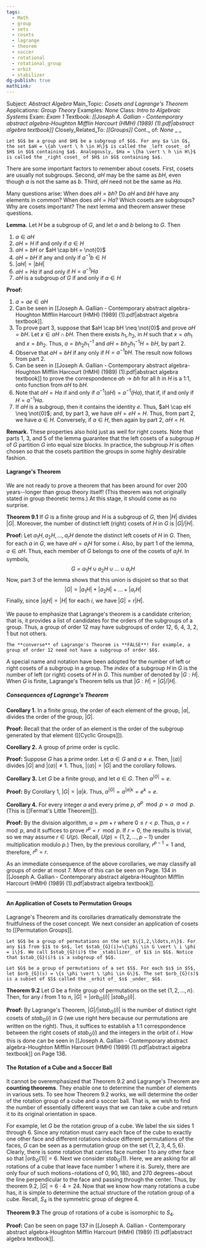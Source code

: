 ```yaml
---
tags:
  - Math
  - group
  - sets
  - cosets
  - lagrange
  - theorem
  - soccer
  - rotational
  - rotational_group
  - orbit
  - stabilizer
dg-publish: true
mathLink:
---
```

Subject: _Abstract Algebra_
Main\_Topic: _Cosets and Lagrange's Theorem_
Applications: _Group Theory_
Examples: _None_
Class: _Intro to Algebraic Systems_
Exam: _Exam 1_
Textbook: _[[Joseph A. Gallian - Contemporary abstract algebra-Houghton Mifflin Harcourt (HMH) (1989) (1).pdf|abstract algebra textbook]]_
Closely\_Related\_To: _[[Groups]]_
Cont.\_ of: _None_ 
_
_

```ad-Definition
Let $G$ be a group and $H$ be a subgroup of $G$. For any $a \in G$, the set $aH = \{ah \vert \ h \in H\}$ is called the _left coset_ of $H$ in $G$ containing $a$. Analogously, $Ha = \{ha \vert \ h \in H\}$ is called the _right coset_ of $H$ in $G$ containing $a$. 
```

There are some important factors to remember about cosets. First, cosets are usually not subgroups. Second, $aH$ may be the same as $bH$, even though $a$ is not the same as $b$. Third, $aH$ need not be the same as $Ha$. 

Many questions arise: When does $aH=bh$? Do $aH$ and $bH$ have any elements in common? When does $aH=Ha$? Which cosets are subgroups? Why are cosets important? The next lemma and theorem answer these questions.

**Lemma.**  Let $H$ be a subgroup of $G$, and let $a$ and $b$ belong to $G$. Then 
1. $a \in aH$
2. $aH = H$ if and only if $a \in H$
3. $aH = bH$ or $aH \cap bH = \not{0}$
4. $aH = bH$ if any and only if $a^{-1}b \in H$
5. $|aH| = |bH|$
6. $aH = Ha$ if and only if $H=a^{-1}Ha$
7. $aH$ is a subgroup of $G$ if and only if $a \in H$

**Proof:**  
1. $a=ae \in aH$
2. Can be seen in [[Joseph A. Gallian - Contemporary abstract algebra-Houghton Mifflin Harcourt (HMH) (1989) (1).pdf|abstract algebra textbook]]. 
3. To prove part 3, suppose that $aH \cap bH \neq \not{0}$ and prove $aH=bH$. Let $x \in aH \cap bH$. Then there exists $h_{1},h_{2}$, in $H$ such that $x=ah_{1}$ and $x=bh_{2}$. Thus, $a=bh_{2}h_{1}^{-1}$ and $aH=bh_{2}h_{1}^{-1}H = bH$, by part 2. 
4. Observe that $aH=bH$ if any only if $H=a^{-1}bH$. The result now follows from part 2. 
5. Can be seen in [[Joseph A. Gallian - Contemporary abstract algebra-Houghton Mifflin Harcourt (HMH) (1989) (1).pdf|abstract algebra textbook]] to prove the correspondence $ah \rightarrow bh$ for all $h$ in $H$ is a 1:1, onto function from $aH$ to $bH$. 
6. Note that $aH=Ha$ if and only if $a^{-1}(aH)=a^{-1}(Ha)$, that if, if and only if $H=a^{-1}Ha$.
7. If $aH$ is a subgroup, then it contains the identity $e$. Thus, $aH \cap eH \neq \not{0}$; and, by part 3, we have $aH=eH=H$. Thus, from part 2, we have $a \in H$. Conversely, if $a \in H$, then again by part 2, $aH=H$. 

**Remark.**  These properties also hold just as well for right cosets. Note that parts 1, 3, and 5 of the lemma guarantee that the left cosets of a subgroup $H$ of $G$ partition $G$ into equal size blocks. In practice, the subgroup $H$ is often chosen so that the cosets partition the groups in some highly desirable fashion. 

#### Lagrange's Theorem
We are not ready to prove a theorem that has been around for over 200 years--longer than group theory itself! (This theorem was not originally stated in group theoretic terms.) At this stage, it should come as no surprise.

**Theorem 9.1**  If $G$ is a finite group and $H$ is a subgroup of $G$, then $|H|$ divides $|G|$. Moreover, the number of distinct left (right) cosets of $H$ in $G$ is $|G|/|H|$. 

**Proof:**  Let $a_{1}H,a_{2}H,\ldots,a_{r}H$ denote the distinct left cosets of $H$ in $G$. Then, for each $a$ in $G$, we have $aH=a_{i}H$ for some $i$. Also, by part 1 of the lemma, $a \in aH$. Thus, each member of $G$ belongs to one of the cosets of $a_{i}H$. In symbols,
$$
G = a_{1}H \cup a_{2}H \cup \dots \cup a_{r}H
$$
Now, part 3 of the lemma shows that this union is disjoint so that so that 
$$
|G| = |a_{1}H|+|a_{2}H|+\ldots+|a_{r}H|
$$
Finally, since $|a_{i}H| = |H|$ for each $i$, we have $|G|=r|H|$.

We pause to emphasize that Lagrange's theorem is a candidate criterion; that is, it provides a list of candidates for the orders of the subgroups of a group. Thus, a group of order 12 may have subgroups of order 12, 6, 4, 3, 2, 1 but not others. 

```ad-warning
The **converse** of Lagrange's Theorem is **FALSE**! For example, a group of order 12 need not have a subgroup of order $6$.
```

A special name and notation have been adopted for the number of left or right cosets of a subgroup in a group. The _index_ of a subgroup $H$ in $G$ is the number of left (or right) cosets of $H$ in $G$. This number of denoted by $|G:H|$. When $G$ is finite, Lagrange's Theorem tells us that $|G:H|=|G|/|H|$. 

##### Consequences of Lagrange's Theorem

**Corollary 1.**  In a finite group, the order of each element of the group, $|a|$, divides the order of the group, $|G|$. 

**Proof:**  Recall that the order of an element is the order of the subgroup generated by that element ([[Cyclic Groups]]). 

**Corollary 2.**  A group of prime order is cyclic.

**Proof:**  Suppose $G$ has a prime order. Let $a \in G$ and $a \neq e$. Then, $|\left<a \right>|$ divides $|G|$ and $|\left<a \right>| \neq 1$. Thus, $|\left<a \right>|=|G|$ and the corollary follows. 

**Corollary 3.**  Let $G$ be a finite group, and let $a \in G$. Then $a^{|G|}=e$. 

**Proof:**  By Corollary 1, $|G|=|a|k$. Thus, $a^{|G|}=a^{|a|k}=e^{k}=e$.

**Corollary 4.**  For every integer $a$ and every prime $p$, $a^{p} \mod p = a \mod p$. (This is [[Fermat's Little Theorem]]). 

**Proof:**  By the division algorithm, $a=pm+r$ where $0 \leq r < p$. Thus, $a=r \mod p$, and it suffices to prove $r^{p} = r \mod p$. If $r=0$, the results is trivial, so we may assume $r \in U(p)$. (Recall, $U(p)=\{1,2,\ldots,p-1\}$ under multiplication modulo $p$.) Then, by the previous corollary, $r^{p-1}=1$ and, therefore, $r^{p}=r$. 

As an immediate consequence of the above corollaries, we may classify all groups of order at most $7$. More of this can be seen on Page. 134 in [[Joseph A. Gallian - Contemporary abstract algebra-Houghton Mifflin Harcourt (HMH) (1989) (1).pdf|abstract algebra textbook]].

---

#### An Application of Cosets to Permutation Groups

Lagrange's Theorem and its corollaries dramatically demonstrate the fruitfulness of the coset concept. We next consider an application of cosets to [[Permutation Groups]].

```ad-Definition
Let $G$ be a group of permutations on the set $\{1,2,\ldots,n\}$. For any $i$ from $1$ to $n$, let $stab_{G}(i)=\{\phi \in G \vert \ i \phi = i\}$. We call $stab_{G}(i)$ the _stabilizer_ of $i$ in $G$. Notice that $stab_{G}(i)$ is a subgroup of $G$. 
```

```ad-Definition
Let $G$ be a group of permutations of a set $S$. For each $s$ in $S$, let $orb_{G}(s) = \{s \phi \vert \ \phi \in G\}$. The set $orb_{G}(s)$ is a subset of $S$ called the _orbit of_ $s$ _under_ $G$.
```

**Theorem 9.2**  Let $G$ be a finite group of permutations on the set $\{1,2,\ldots,n\}$. Then, for any $i$ from $1$ to $n$, $|G|=|orb_{G}(i)| \ |stab_{G}(i)|$. 

**Proof:**  By Lagrange's Theorem, $|G|/|stab_{G}(i)|$ is the number of distinct right cosets of $stab_{G}(i)$ in $G$ (we use right here because our permutations are written on the right). Thus, it suffices to establish a 1:1 correspondence between the right cosets of $stab_{G}(i)$ and the integers in the orbit of $i$. How this is done can be seen in [[Joseph A. Gallian - Contemporary abstract algebra-Houghton Mifflin Harcourt (HMH) (1989) (1).pdf|abstract algebra textbook]] on Page 136. 

#### The Rotation of a Cube and a Soccer Ball
It cannot be overemphasized that Theorem 9.2 and Lagrange's Theorem are **counting theorems**. They enable one to determine the number of elements in various sets. To see how Theorem 9.2 works, we will determine the order of the rotation group of a cube and a soccer ball. That is, we wish to find the number of essentially different ways that we can take a cube and return it to its original orientation in space.

For example, let $G$ be the rotation group of a cube. We label the six sides $1$ through $6$. Since any rotation must carry each face of the cube to exactly one other face and different rotations induce different permutations of the faces, $G$ can be seen as a permutation group on the set $\{1,2,3,4,5,6\}$. Clearly, there is some rotation that carries face number $1$ to any other face so that $|orb_{G}(1)|=6$. Next we consider $stab_{G}(1)$. Here, we are asking for all rotations of a cube that leave face number $1$ where it is. Surely, there are only four of such motions$-$rotations of $0,90,180,$ and $270$ degrees$-$about the line perpendicular to the face and passing through the center. Thus, by theorem 9.2, $|G|=6\cdot 4 = 24$. Now that we know how many rotations a cube has, it is simple to determine the actual structure of the rotation group of a cube. Recall, $S_{4}$ is the symmetric group of degree $4$. 

**Theorem 9.3**  The group of rotations of a cube is isomorphic to $S_{4}$. 

**Proof:**  Can be seen on page 137 in [[Joseph A. Gallian - Contemporary abstract algebra-Houghton Mifflin Harcourt (HMH) (1989) (1).pdf|abstract algebra textbook]]. 
